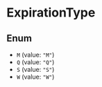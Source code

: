 # ExpirationType

## Enum

* `M` (value: `"M"`)
* `Q` (value: `"Q"`)
* `S` (value: `"S"`)
* `W` (value: `"W"`)
